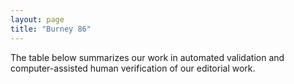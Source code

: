 ```yaml
---
layout: page
title: "Burney 86"
---
```



The table below summarizes our work in automated validation and computer-assisted human verification of our editorial work.
